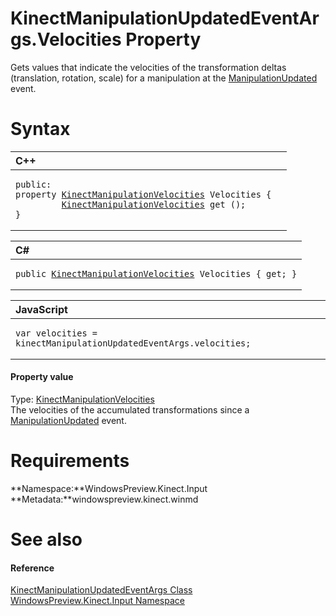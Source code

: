KinectManipulationUpdatedEventArgs.Velocities Property  
======================================================  

Gets values that indicate the velocities of the transformation deltas (translation, rotation, scale) for a manipulation at the [ManipulationUpdated](../../KinectGestureRecognizer/Events/ManipulationUpdated_Event.md) event. <span id="syntaxSection"></span>

Syntax  
======  

<table>
<colgroup>
<col width="100%" />
</colgroup>
<thead>
<tr class="header">
<th align="left">C++</th>
</tr>
</thead>
<tbody>
<tr class="odd">
<td align="left"><pre><code>public:  
property <a href="../../KinectManipulationVelocities.md">KinectManipulationVelocities</a> Velocities {  
         <a href="../../KinectManipulationVelocities.md">KinectManipulationVelocities</a> get ();  
}</code></pre></td>
</tr>
</tbody>
</table>

<table>
<colgroup>
<col width="100%" />
</colgroup>
<thead>
<tr class="header">
<th align="left">C#</th>
</tr>
</thead>
<tbody>
<tr class="odd">
<td align="left"><pre><code>public <a href="../../KinectManipulationVelocities.md">KinectManipulationVelocities</a> Velocities { get; }</code></pre></td>
</tr>
</tbody>
</table>

<table>
<colgroup>
<col width="100%" />
</colgroup>
<thead>
<tr class="header">
<th align="left">JavaScript</th>
</tr>
</thead>
<tbody>
<tr class="odd">
<td align="left"><pre><code>var velocities = kinectManipulationUpdatedEventArgs.velocities;</code></pre></td>
</tr>
</tbody>
</table>

<span id="ID4EV"></span>
#### Property value  

Type: [KinectManipulationVelocities](../../KinectManipulationVelocities.md)  
 The velocities of the accumulated transformations since a [ManipulationUpdated](../../KinectGestureRecognizer/Events/ManipulationUpdated_Event.md) event.  

<span id="requirements"></span>

Requirements  
============  

**Namespace:**WindowsPreview.Kinect.Input  
**Metadata:**windowspreview.kinect.winmd  

<span id="ID4EEB"></span>

See also  
========  

<span id="ID4EGB"></span>
#### Reference  

[KinectManipulationUpdatedEventArgs Class](../../KinectManipulationUpdatedE.md)  
 [WindowsPreview.Kinect.Input Namespace](../../../Kinect.Input.md)  



<!--Please do not edit the data in the comment block below.-->
<!--
TOCTitle : Velocities Property
RLTitle : KinectManipulationUpdatedEventArgs.Velocities Property
KeywordK : Velocities property
KeywordK : KinectManipulationUpdatedEventArgs.Velocities property
KeywordF : WindowsPreview.Kinect.Input.KinectManipulationUpdatedEventArgs.Velocities
KeywordF : KinectManipulationUpdatedEventArgs.Velocities
KeywordF : Velocities
KeywordF : WindowsPreview.Kinect.Input.KinectManipulationUpdatedEventArgs.Velocities
KeywordA : P:WindowsPreview.Kinect.Input.KinectManipulationUpdatedEventArgs.Velocities
AssetID : P:WindowsPreview.Kinect.Input.KinectManipulationUpdatedEventArgs.Velocities
Locale : en-us
CommunityContent : 1
APIType : Managed
APILocation : windowspreview.kinect.winmd
APIName : WindowsPreview.Kinect.Input.KinectManipulationUpdatedEventArgs.Velocities
TargetOS : Windows
TopicType : kbSyntax
DevLang : VB
DevLang : CSharp
DevLang : JavaScript
DevLang : C++
DocSet : K4Wv2
ProjType : K4Wv2Proj
Technology : Kinect for Windows
Product : Kinect for Windows SDK v2
productversion : 20
-->

